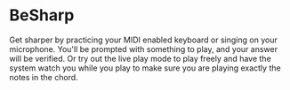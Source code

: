 # BeSharp
Get sharper by practicing your MIDI enabled keyboard or singing on your microphone.
You'll be prompted with something to play, and your answer will be verified. Or try out the live play mode to play freely and have the system watch you while you play to make sure you are playing exactly the notes in the chord.
